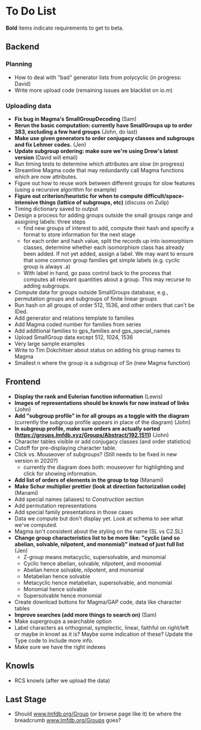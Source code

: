 # To Do List
**Bold** items indicate requirements to get to beta.

## Backend

### Planning
* How to deal with "bad" generator lists from polycyclic (in progress: David)
* Write more upload code (remaining issues are blacklist on io.m)

### Uploading data
* **Fix bug in Magma's SmallGroupDecoding** (Sam)
* **Rerun the basic computation: currently have SmallGroups up to order 383, excluding a few hard groups** (John, do last)
* **Make use given generators to order conjugacy classes and subgroups and fix Lehmer codes.** (Jen)
* **Update subgroup ordering: make sure we're using Drew's latest version** (David will email)
* Run timing tests to determine which attributes are slow (in progress)
* Streamline Magma code that may redundantly call Magma functions which are now attributes.
* Figure out how to reuse work between different groups for slow features (using a recursive algorithm for example)
* **Figure out criterion/heuristic for when to compute difficult/space-intensive things (lattice of subgroups, etc)** (discuss on Zulip)
* Timing dictionary saved to output
* Design a process for adding groups outside the small groups range and assigning labels: three steps
  - find new groups of interest to add, compute their hash and specify a format to store information for the next stage
  - for each order and hash value, split the records up into isomorphism classes, determine whether each isomorphism class has already been added.  If not yet added, assign a label.  We may want to ensure that some common group families get simple labels (e.g. cyclic group is always .a)
  - With label in hand, go pass control back to the process that computes all relevant quantities about a group.  This may recurse to adding subgroups.
* Compute data for groups outside SmallGroups database, e.g., permutation groups and subgroups of finite linear groups
* Run hash on all groups of order 512, 1536, and other orders that can't be IDed.
* Add generator and relations template to families
* Add Magma coded number for families from series
* Add additional families to gps_families and gps_special_names
* Upload SmallGroup data except 512, 1024, 1536
* Very large sample examples
* Write to Tim Dokchitser about status on adding his group names to Magma
* Smallest n where the group is a subgroup of Sn (new Magma function)

## Frontend

* **Display the rank and Eulerian function information** (Lewis)
* **Images of representations should be knowls for now instead of links** (John)
* **Add "subgroup profile" in for all groups as a toggle with the diagram** (currently the subgroup profile appears in place of the diagram) (John)
* **In subgroup profile, make sure orders are actually sorted (https://groups.lmfdb.xyz/Groups/Abstract/192.1511)** (John)
* Character tables visible or add conjugacy classes (and order statistics)
* Cutoff for pre-displaying character table.
* Click vs. Mouseover of subgroups? (Still needs to be fixed in new version in 2020?)
  * currently the diagram does both: mouseover for highlighting and click for showing information.
* **Add list of orders of elements in the group to top** (Manami)
* **Make Schur multiplier prettier (look at direction factorization code)** (Manami)
* Add special names (aliases) to *Construction* section
* Add permutation representations
* Add special family presentations in those cases
* Data we compute but don't display yet.  Look at schema to see what we've computed.
* Magma isn't consistent about the styling on the name (SL vs C2.SL)
* **Change group characteristics list to be more like:  "cyclic (and so abelian, solvable, nilpotent, and monomial)" instead of just full list** (Jen)
    * Z-group means metacyclic, supersolvable, and monomial
    * Cyclic hence abelian, solvable, nilpotent, and monomial
    * Abelian hence solvable, nilpotent, and monomial
    * Metabelian hence solvable
    * Metacyclic hence metabelian, supersolvable, and monomial
    * Monomial hence solvable
    * Supersolvable hence monomial
* Create download buttons for Magma/GAP code, data like character tables
* **Improve searches (add more things to search on)** (Sam)
* Make supergroups a searchable option
* Label characters as orthogonal, symplectic, linear, faithful on right/left or maybe in knowl as it is? Maybe some indication of these?  Update the Type code to include more info.
* Make sure we have the right indexes


## Knowls

* RCS knowls (after we upload the data)

## Last Stage

* Should www.lmfdb.org/Group (or browse page like it) be where the breadcrumb www.lmfdb.org/Groups  goes?


